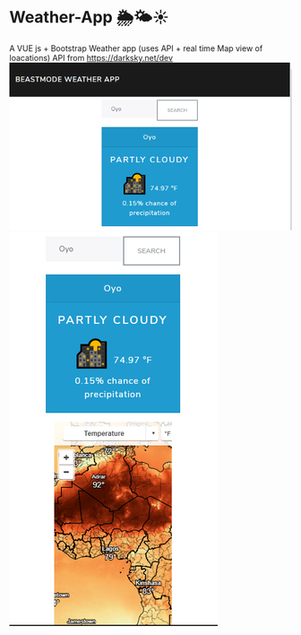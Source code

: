 # Weather-App 🌦🌤☀
A VUE js + Bootstrap Weather app (uses API + real time Map view of loacations)
API from https://darksky.net/dev
![](/img/vue1.PNG)
![](/img/vue2.PNG)
